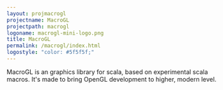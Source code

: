 ```yaml
---
layout: projmacrogl
projectname: MacroGL
projectpath: macrogl
logoname: macrogl-mini-logo.png
title: MacroGL
permalink: /macrogl/index.html
logostyle: "color: #5f5f5f;"
---
```



MacroGL is an graphics library for scala, based on experimental scala macros. It's made to bring OpenGL development to higher, modern level. 
